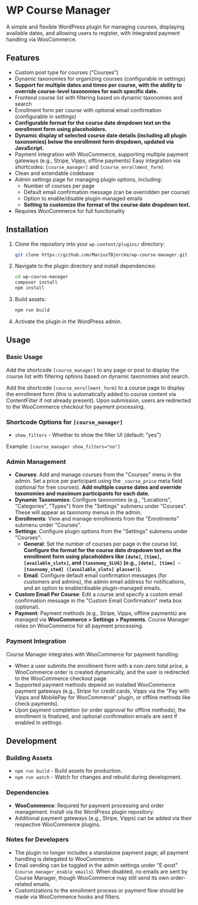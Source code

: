 # WP Course Manager

A simple and flexible WordPress plugin for managing courses, displaying available dates, and allowing users to register, with integrated payment handling via WooCommerce.

## Features

- Custom post type for courses ("Courses")
- Dynamic taxonomies for organizing courses (configurable in settings)
- **Support for multiple dates and times per course, with the ability to override course-level taxonomies for each specific date.**
- Frontend course list with filtering based on dynamic taxonomies and search
- Enrollment form per course with optional email confirmation (configurable in settings)
- **Configurable format for the course date dropdown text on the enrollment form using placeholders.**
- **Dynamic display of selected course date details (including all plugin taxonomies) below the enrollment form dropdown, updated via JavaScript.**
- Payment integration with WooCommerce, supporting multiple payment gateways (e.g., Stripe, Vipps, offline payments)
  Easy integration via shortcodes: `[course_manager]` and `[course_enrollment_form]`
- Clean and extendable codebase
- Admin settings page for managing plugin options, including:
    - Number of courses per page
    - Default email confirmation message (can be overridden per course)
    - Option to enable/disable plugin-managed emails
    - **Setting to customize the format of the course date dropdown text.**
- Requires WooCommerce for full functionality

## Installation

1. Clone the repository into your `wp-content/plugins/` directory:
   ```bash
   git clone https://github.com/MariusTBjercke/wp-course-manager.git
   ```
2. Navigate to the plugin directory and install dependencies:
   ```bash
   cd wp-course-manager
   composer install
   npm install
   ```

3. Build assets:
   ```bash
   npm run build
   ```

4. Activate the plugin in the WordPress admin.

## Usage

### Basic Usage
Add the shortcode `[course_manager]` to any page or post to display the course list with filtering options based on dynamic taxonomies and search.

Add the shortcode `[course_enrollment_form]` to a course page to display the enrollment form (this is automatically added to course content via ContentFilter if not already present). Upon submission, users are redirected to the WooCommerce checkout for payment processing.

### Shortcode Options for `[course_manager]`
- `show_filters` - Whether to show the filter UI (default: "yes")

Example:
`[course_manager show_filters="no"]`

### Admin Management
- **Courses**: Add and manage courses from the "Courses" menu in the admin. Set a price per participant using the `_course_price` meta field (optional for free courses). **Add multiple course dates and override taxonomies and maximum participants for each date.**
- **Dynamic Taxonomies**: Configure taxonomies (e.g., "Locations", "Categories", "Types") from the "Settings" submenu under "Courses". These will appear as taxonomy menus in the admin.
- **Enrollments**: View and manage enrollments from the "Enrollments" submenu under "Courses".
- **Settings**: Configure plugin options from the "Settings" submenu under "Courses":
    - **General**: Set the number of courses per page in the course list. **Configure the format for the course date dropdown text on the enrollment form using placeholders like `[date]`, `[time]`, `[available_slots]`, and `[taxonomy_SLUG]` (e.g., `[date], [time] - [taxonomy_sted] ([available_slots] plasser)`).**
    - **Email**: Configure default email confirmation messages (for customers and admins), the admin email address for notifications, and an option to enable/disable plugin-managed emails.
- **Custom Email Per Course**: Edit a course and specify a custom email confirmation message in the "Custom Email Confirmation" meta box (optional).
- **Payment**: Payment methods (e.g., Stripe, Vipps, offline payments) are managed via **WooCommerce > Settings > Payments**. Course Manager relies on WooCommerce for all payment processing.

### Payment Integration
Course Manager integrates with WooCommerce for payment handling:
- When a user submits the enrollment form with a non-zero total price, a WooCommerce order is created dynamically, and the user is redirected to the WooCommerce checkout page.
- Supported payment methods depend on installed WooCommerce payment gateways (e.g., Stripe for credit cards, Vipps via the "Pay with Vipps and MobilePay for WooCommerce" plugin, or offline methods like check payments).
- Upon payment completion (or order approval for offline methods), the enrollment is finalized, and optional confirmation emails are sent if enabled in settings.

## Development

### Building Assets
- `npm run build` - Build assets for production.
- `npm run watch` - Watch for changes and rebuild during development.

### Dependencies
- **WooCommerce**: Required for payment processing and order management. Install via the WordPress plugin repository.
- Additional payment gateways (e.g., Stripe, Vipps) can be added via their respective WooCommerce plugins.

### Notes for Developers
- The plugin no longer includes a standalone payment page; all payment handling is delegated to WooCommerce.
- Email sending can be toggled in the admin settings under "E-post" (`course_manager_enable_emails`). When disabled, no emails are sent by Course Manager, though WooCommerce may still send its own order-related emails.
- Customizations to the enrollment process or payment flow should be made via WooCommerce hooks and filters.
